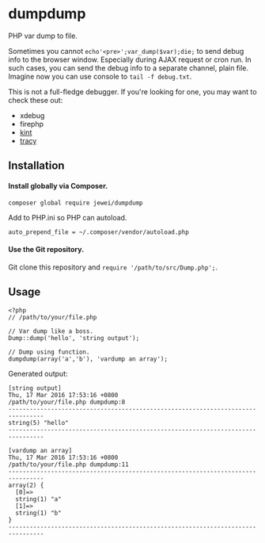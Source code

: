 # dumpdump

PHP var dump to file.

Sometimes you cannot `echo'<pre>';var_dump($var);die;` to send debug info to the
browser window. Especially during AJAX request or cron run. In such cases, you
can send the debug info to a separate channel, plain file. Imagine now you can
use console to `tail -f debug.txt`.

This is not a full-fledge debugger. If you're looking for one, you may want to
check these out:

* xdebug
* firephp
* [kint](http://raveren.github.io/kint/)
* [tracy](https://tracy.nette.org/)

## Installation

#### Install globally via Composer.
```
composer global require jewei/dumpdump
```

Add to PHP.ini so PHP can autoload.
```
auto_prepend_file = ~/.composer/vendor/autoload.php
```

#### Use the Git repository.

Git clone this repository and `require '/path/to/src/Dump.php';`.

## Usage

```
<?php
// /path/to/your/file.php

// Var dump like a boss.
Dump::dump('hello', 'string output');

// Dump using function.
dumpdump(array('a','b'), 'vardump an array');
```

Generated output:

```
[string output]
Thu, 17 Mar 2016 17:53:16 +0800
/path/to/your/file.php dumpdump:8
--------------------------------------------------------------------------------
string(5) "hello"
--------------------------------------------------------------------------------

[vardump an array]
Thu, 17 Mar 2016 17:53:16 +0800
/path/to/your/file.php dumpdump:11
--------------------------------------------------------------------------------
array(2) {
  [0]=>
  string(1) "a"
  [1]=>
  string(1) "b"
}
--------------------------------------------------------------------------------
```
